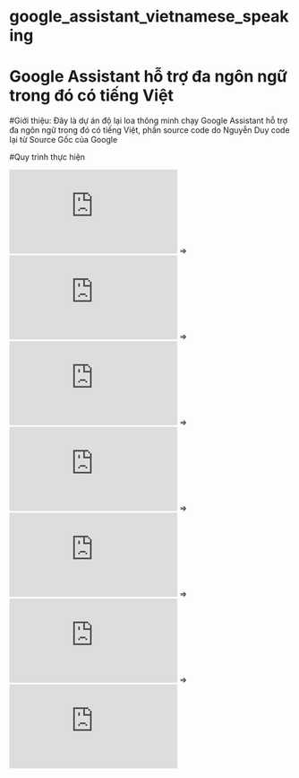 # google_assistant_vietnamese_speaking

# Google Assistant hỗ trợ đa ngôn ngữ trong đó có tiếng Việt

#Giới thiệu: Đây là dự án độ lại loa thông minh chạy Google Assistant hỗ trợ đa ngôn ngữ trong đó có tiếng Việt, phần source code do Nguyễn Duy code lại từ Source Gốc của Google

#Quy trình thực hiện

![ĐỘ PHẦN CỨNG](https://github.com/phanmemkhoinghiep/google_assistant_vietnamese_speaking/blob/main/00_hardware_compatibility_list.md) => ![CÀI ĐẶT MÔI TRƯỜNG](https://github.com/phanmemkhoinghiep/google_assistant_vietnamese_speaking/blob/main/02_software_enviroment_installation_guide.md) => ![CÀI ĐẶT GOOGLE PROJECT](https://github.com/phanmemkhoinghiep/google_assistant_vietnamese_speaking/blob/main/03_google_project_configuration_guide.md) => ![ACTIVE GOOGLE ASSISTANT](https://github.com/phanmemkhoinghiep/google_assistant_vietnamese_speaking/blob/main/04_software_install_active_guide.md) => ![CHẠY GOOGLE ASSISTANT](https://github.com/phanmemkhoinghiep/google_assistant_vietnamese_speaking/blob/main/05_running_guide.md) => ![CẬP NHẬT](https://github.com/phanmemkhoinghiep/google_assistant_vietnamese_speaking/blob/main/06_updating_guide.md) => ![CÀI ĐẶT HOTWORD KHÁC](https://github.com/phanmemkhoinghiep/google_assistant_vietnamese_speaking/blob/main/07_hotword_configuration_guide.md)




